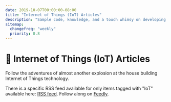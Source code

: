 ```yaml
---
date: 2019-10-07T00:00:00-08:00
title: "Internet of Things (IoT) Articles"
description: "Sample code, knowledge, and a touch whimsy on developing software and hardware for the internet of things."
sitemap:
  changefreq: "weekly"
  priority: 0.8
---
```


# 🥽 Internet of Things (IoT) Articles

Follow the adventures of almost another explosion at the house building Internet of Things technology.

There is a specific RSS feed available for only items tagged with "IoT" available here: <a href="/data/tags/iot/index.xml" target="_blank">RSS feed</a>. Follow along on <a href='https://feedly.com/i/subscription/feed%2Fhttps%3A%2F%2Fjustinribeiro.com%2Fdata%2Ftags%2Fiot%2Findex.xml'  target='blank'>Feedly</a>.